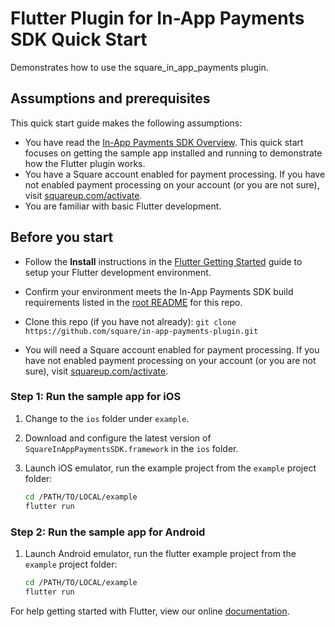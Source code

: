 # Flutter Plugin for In-App Payments SDK Quick Start

Demonstrates how to use the square_in_app_payments plugin.

## Assumptions and prerequisites

This quick start guide makes the following assumptions:

* You have read the [In-App Payments SDK Overview]. This quick start focuses on getting
  the sample app installed and running to demonstrate how the Flutter
  plugin works.
* You have a Square account enabled for payment processing. If you have not
  enabled payment processing on your account (or you are not sure), visit
  [squareup.com/activate].
* You are familiar with basic Flutter development.


## Before you start

* Follow the **Install** instructions in the [Flutter Getting Started] guide to
  setup your Flutter development environment.
* Confirm your environment meets the In-App Payments SDK build requirements listed in the [root README] for this repo.
* Clone this repo (if you have not already):
  `git clone https://github.com/square/in-app-payments-plugin.git`

* You will need a Square account enabled for payment processing. If you have not
  enabled payment processing on your account (or you are not sure), visit
  [squareup.com/activate].

### Step 1: Run the sample app for iOS

1. Change to the `ios` folder under `example`.
1. Download and configure the latest version of `SquareInAppPaymentsSDK.framework` in
   the `ios` folder.

3. Launch iOS emulator, run the example project from the `example` project folder: 
    ```bash
    cd /PATH/TO/LOCAL/example
    flutter run
    ```

### Step 2: Run the sample app for Android

1. Launch Android emulator, run the flutter example project from the `example` project folder:
    ```bash
    cd /PATH/TO/LOCAL/example
    flutter run
    ```
For help getting started with Flutter, view our online
[documentation](https://flutter.io/).

[//]: # "Link anchor definitions"
[In-App Payments SDK Overview]: https://docs.connect.squareup.com/payments/inapppayments/overview
[squareup.com/activate]: https://squareup.com/activate
[Square Application Dashboard]: https://connect.squareup.com/apps/
[Flutter Getting Started]: https://flutter.io/docs/get-started/install
[root README]: ../README.md
[transaction details in Square Dashboard]: https://squareup.com/dashboard/sales/transactions